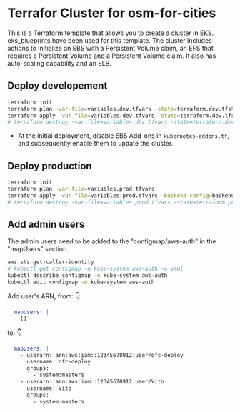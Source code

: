 # Terrafor Cluster for osm-for-cities

This is a Terraform template that allows you to create a cluster in EKS. eks_blueprints have been used for this template. The cluster includes actions to initialize an EBS with a Persistent Volume claim, an EFS that requires a Persistent Volume and a Persistent Volume claim. It also has auto-scaling capability and an ELB.

## Deploy developement


```sh
terraform init
terraform plan -var-file=variables.dev.tfvars -state=terraform.dev.tfstate
terraform apply -var-file=variables.dev.tfvars -state=terraform.dev.tfstate -auto-approve
# terraform destroy -var-file=variables.dev.tfvars -state=terraform.dev.tfstate
```
* At the initial deployment, disable EBS Add-ons in `kubernetes-addons.tf`, and subsequently enable them to update the cluster.

## Deploy production


```sh
terraform init
terraform plan -var-file=variables.prod.tfvars 
terraform apply -var-file=variables.prod.tfvars -backend-config=backend.prod.tf -auto-approve
# terraform destroy -var-file=variables.prod.tfvars -state=terraform.prod.tfstate
```

## Add admin users

The admin users need to be added to the "configmap/aws-auth" in the "mapUsers" section.

```sh
aws sts get-caller-identity
# kubectl get configmap -n kube-system aws-auth -o yaml
kubectl describe configmap -n kube-system aws-auth
kubectl edit configmap -n kube-system aws-auth
```
Add user's ARN, from: 👇

```yaml
  mapUsers: |
    []
```

to: 👇

```yaml
  mapUsers: |
    - userarn: arn:aws:iam::12345678912:user/ofc-deploy
      username: ofc-deploy
      groups:
        - system:masters
    - userarn: arn:aws:iam::12345678912:user/Vito
      username: Vito
      groups:
        - system:masters
```
